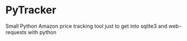 # PyTracker
Small Python Amazon price tracking tool just to get into  sqlite3 and web-requests  with python
